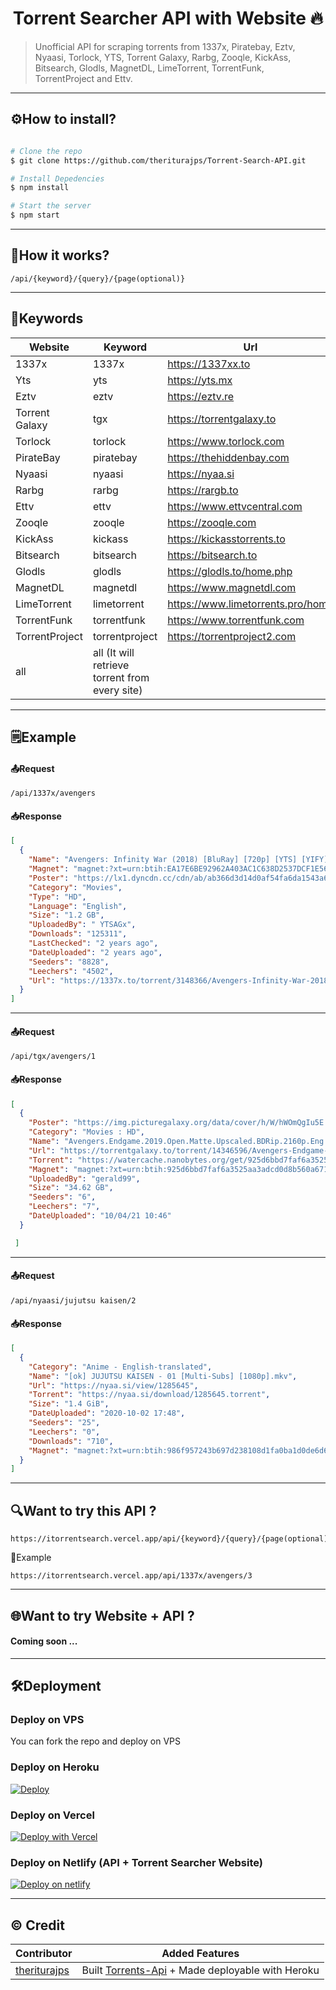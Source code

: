 <h1 align='center'>Torrent Searcher API with Website 🔥</h1>



> Unofficial API for scraping torrents from 1337x, Piratebay, Eztv, Nyaasi, Torlock, YTS, Torrent Galaxy, Rarbg, Zooqle, KickAss, Bitsearch, Glodls, MagnetDL, LimeTorrent, TorrentFunk, TorrentProject and Ettv.

---

## ⚙️How to install?

```sh

# Clone the repo
$ git clone https://github.com/theriturajps/Torrent-Search-API.git

# Install Depedencies
$ npm install

# Start the server
$ npm start

```

---

## 🤔How it works?

```
/api/{keyword}/{query}/{page(optional)}

```

---

## 🔏Keywords

| Website        | Keyword                                        | Url                               | Example                                                                                         |
| -------------- | ---------------------------------------------- | --------------------------------- | ----------------------------------------------------------------------------------------------- |
| 1337x          | 1337x                                          | <https://1337xx.to>                 | [/api/1337x/avengers](https://itorrentsearch.vercel.app/api/1337x/avengers)                   |
| Yts            | yts                                            | <https://yts.mx>                    | [/api/yts/avengers](https://itorrentsearch.vercel.app/api/yts/avengers)                       |
| Eztv           | eztv                                           | <https://eztv.re>                   | [/api/eztv/avengers](https://itorrentsearch.vercel.app/api/eztv/avengers)                     |
| Torrent Galaxy | tgx                                            | <https://torrentgalaxy.to>          | [/api/tgx/avengers](https://itorrentsearch.vercel.app/api/tgx/avengers)                       |
| Torlock        | torlock                                        | <https://www.torlock.com>           | [/api/torlock/avengers](https://itorrentsearch.vercel.app/api/torlock/avengers)               |
| PirateBay      | piratebay                                      | <https://thehiddenbay.com>          | [/api/piratebay/avengers](https://itorrentsearch.vercel.app/api/piratebay/avengers)           |
| Nyaasi      | nyaasi                                         | <https://nyaa.si>                   | [/api/nyaasi/umaru](https://itorrentsearch.vercel.app/api/nyaasi/umaru)                       |
| Rarbg          | rarbg                                          | <https://rargb.to>                  | [/api/rarbg/avengers](https://itorrentsearch.vercel.app/api/rarbg/avengers)                   |
| Ettv           | ettv                                           | <https://www.ettvcentral.com>       | [/api/ettv/avengers](https://itorrentsearch.vercel.app/api/ettv/avengers)                     |
| Zooqle         | zooqle                                         | <https://zooqle.com>                | [/api/zooqle/avengers](https://itorrentsearch.vercel.app/api/zooqle/avengers)                 |
| KickAss        | kickass                                        | <https://kickasstorrents.to>        | [/api/kickass/avengers](https://itorrentsearch.vercel.app/api/kickass/avengers)               |
| Bitsearch      | bitsearch                                      | <https://bitsearch.to>              | [/api/bitsearch/avengers](https://itorrentsearch.vercel.app/api/bitsearch/avengers)           |
| Glodls         | glodls                                         | <https://glodls.to/home.php>        | [/api/glodls/avengers](https://itorrentsearch.vercel.app/api/glodls/avengers)                 |
| MagnetDL       | magnetdl                                       | <https://www.magnetdl.com>          | [/api/magnetdl/avengers](https://itorrentsearch.vercel.app/api/magnetdl/avengers)             |
| LimeTorrent    | limetorrent                                    | <https://www.limetorrents.pro/home> | [/api/limetorrent/avengers](https://itorrentsearch.vercel.app/api/limetorrent/avengers)       |
| TorrentFunk    | torrentfunk                                    | <https://www.torrentfunk.com>       | [/api/torrentfunk/avengers](https://itorrentsearch.vercel.app/api/torrentfunk/avengers)       |
| TorrentProject | torrentproject                                 | <https://torrentproject2.com>       | [/api/torrentproject/avengers](https://itorrentsearch.vercel.app/api/torrentproject/avengers) |
| all            | all (It will retrieve torrent from every site) |                                   | [/api/all/avengers](https://itorrentsearch.vercel.app/api/all/avengers)                       |

---

## 🗒️Example

#### 📤Request

```
/api/1337x/avengers
```

#### 📥Response

```json
[
  {
    "Name": "Avengers: Infinity War (2018) [BluRay] [720p] [YTS] [YIFY]",
    "Magnet": "magnet:?xt=urn:btih:EA17E6BE92962A403AC1C638D2537DCF1E564D26&dn=Avengers%3A+Infinity+War+%282018%29+%5BBluRay%5D+%5B720p%5D+%5BYTS%5D+%5BYIFY%5D&tr=udp%3A%2F%2Ftracker.coppersurfer.tk%3A6969%2Fannounce&tr=udp%3A%2F%2F9.rarbg.com%3A2710%2Fannounce&tr=udp%3A%2F%2Fp4p.arenabg.com%3A1337&tr=udp%3A%2F%2Ftracker.leechers-paradise.org%3A6969&tr=udp%3A%2F%2Ftracker.internetwarriors.net%3A1337&tr=udp%3A%2F%2Ftracker.opentrackr.org%3A1337%2Fannounce&tr=udp%3A%2F%2Ftracker.zer0day.to%3A1337%2Fannounce&tr=udp%3A%2F%2Ftracker.leechers-paradise.org%3A6969%2Fannounce&tr=udp%3A%2F%2Fcoppersurfer.tk%3A6969%2Fannounce",
    "Poster": "https://lx1.dyncdn.cc/cdn/ab/ab366d3d14d0af54fa6da1543a618251.jpg",
    "Category": "Movies",
    "Type": "HD",
    "Language": "English",
    "Size": "1.2 GB",
    "UploadedBy": " YTSAGx",
    "Downloads": "125311",
    "LastChecked": "2 years ago",
    "DateUploaded": "2 years ago",
    "Seeders": "8828",
    "Leechers": "4502",
    "Url": "https://1337x.to/torrent/3148366/Avengers-Infinity-War-2018-BluRay-720p-YTS-YIFY/"
  }
]
```

---

#### 📤Request

```
/api/tgx/avengers/1
```

#### 📥Response

```json
[
  {
    "Poster": "https://img.picturegalaxy.org/data/cover/h/W/hWOmQgIu5E.jpg",
    "Category": "Movies : HD",
    "Name": "Avengers.Endgame.2019.Open.Matte.Upscaled.BDRip.2160p.Eng.TrueHD.DD5.1.gerald99",
    "Url": "https://torrentgalaxy.to/torrent/14346596/Avengers-Endgame-2019-Open-Matte-Upscaled-BDRip-2160p-Eng-TrueHD-DD5-1-gerald99",
    "Torrent": "https://watercache.nanobytes.org/get/925d6bbd7faf6a3525aa3adcd0d8b560a671f3e6/Avengers.Endgame.2019.Open.Matte.Upscaled.BDRip.2160p.Eng.TrueHD.DD5.1.gerald99",
    "Magnet": "magnet:?xt=urn:btih:925d6bbd7faf6a3525aa3adcd0d8b560a671f3e6&dn=Avengers.Endgame.2019.Open.Matte.Upscaled.BDRip.2160p.Eng.TrueHD.DD5.1.gerald99&tr=udp%3A%2F%2Ftracker.tiny-vps.com%3A6969%2Fannounce&tr=udp%3A%2F%2Ffasttracker.foreverpirates.co%3A6969%2Fannounce&tr=udp%3A%2F%2Ftracker.opentrackr.org%3A1337%2Fannounce&tr=udp%3A%2F%2Fexplodie.org%3A6969%2Fannounce&tr=udp%3A%2F%2Fopen.stealth.si%3A80%2Fannounce&tr=udp%3A%2F%2Ftracker.cyberia.is%3A6969%2Fannounce&tr=udp%3A%2F%2Fipv4.tracker.harry.lu%3A80%2Fannounce&tr=udp%3A%2F%2Ftracker.uw0.xyz%3A6969%2Fannounce&tr=udp%3A%2F%2Ftracker.dler.org%3A6969%2Fannounce&tr=udp%3A%2F%2F9.rarbg.to%3A2710%2Fannounce",
    "UploadedBy": "gerald99",
    "Size": "34.62 GB",
    "Seeders": "6",
    "Leechers": "7",
    "DateUploaded": "10/04/21 10:46"
  }

 ]
```

---

#### 📤Request

```
/api/nyaasi/jujutsu kaisen/2
```

#### 📥Response

```json
[
  {
    "Category": "Anime - English-translated",
    "Name": "[ok] JUJUTSU KAISEN - 01 [Multi-Subs] [1080p].mkv",
    "Url": "https://nyaa.si/view/1285645",
    "Torrent": "https://nyaa.si/download/1285645.torrent",
    "Size": "1.4 GiB",
    "DateUploaded": "2020-10-02 17:48",
    "Seeders": "25",
    "Leechers": "0",
    "Downloads": "710",
    "Magnet": "magnet:?xt=urn:btih:986f957243b697d238108d1fa0ba1d0de6d602aa&dn=%5Bok%5D%20JUJUTSU%20KAISEN%20-%2001%20%5BMulti-Subs%5D%20%5B1080p%5D.mkv&tr=http%3A%2F%2Fnyaa.tracker.wf%3A7777%2Fannounce&tr=udp%3A%2F%2Fopen.stealth.si%3A80%2Fannounce&tr=udp%3A%2F%2Ftracker.opentrackr.org%3A1337%2Fannounce&tr=udp%3A%2F%2Ftracker.coppersurfer.tk%3A6969%2Fannounce&tr=udp%3A%2F%2Fexodus.desync.com%3A6969%2Fannounce"
  }
]
```

---

## 🔍Want to try this API ?

```
https://itorrentsearch.vercel.app/api/{keyword}/{query}/{page(optional)}
```

🔰Example
```
https://itorrentsearch.vercel.app/api/1337x/avengers/3
```

---

## 🌐Want to try Website + API ?

#### Coming soon ...

---

## 🛠️Deployment

### Deploy on VPS

You can fork the repo and deploy on VPS

### Deploy on Heroku

[![Deploy](https://svgshare.com/i/dxN.svg)](https://heroku.com/deploy?template=https://github.com/theriturajps/Torrent-Search-API)

### Deploy on Vercel

[![Deploy with Vercel](https://svgshare.com/i/dzC.svg)](https://vercel.com/new/clone?repository-url=https%3A%2F%2Fgithub.com%2Ftheriturajps%2FTorrent-Search-API%2Ftree%2Fvercel)

### Deploy on Netlify (API + Torrent Searcher Website)

[![Deploy on netlify](https://svgshare.com/i/dwj.svg)](https://github.com/theriturajps/Torrent-Search-API/tree/netlify)

---

## ©️ Credit

| Contributor | Added Features |
| ----------- | ----------- |
| [theriturajps](https://github.com/theriturajps) | Built [Torrents-Api](https://github.com/theriturajps/Torrent-Search-API) + Made deployable with Heroku |
